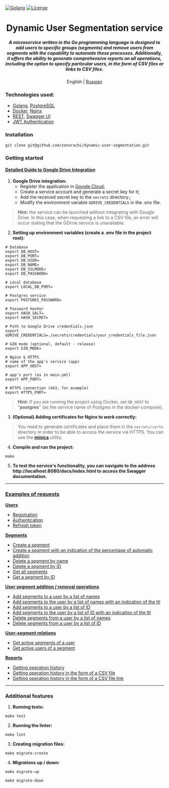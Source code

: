 [![Golang](https://img.shields.io/badge/Go-v1.21-EEEEEE?logo=go&logoColor=white&labelColor=00ADD8)](https://go.dev/)
[![License](https://img.shields.io/badge/license-MIT-green)](LICENSE)

<div align="center">
    <h1>Dynamic User Segmentation service</h1>
    <h5>
        A microservice written in the Go programming language is designed to add users to specific groups (segments) and remove users from segments with the capability to automate these processes. Additionally, it offers the ability to generate comprehensive reports on all operations, including the option to specify particular users, in the form of CSV files or links to CSV files.
    </h5>
    <p>
        English | <a href="README.ru.md">Russian</a> 
    </p>
</div>

### Technologies used:
- [Golang](https://go.dev), [PostgreSQL](https://www.postgresql.org/)
- [Docker](https://www.docker.com/), [Nginx](https://nginx.org/ru/)
- [REST](https://ru.wikipedia.org/wiki/REST), [Swagger UI](https://swagger.io/tools/swagger-ui/)
- [JWT Authentication](https://jwt.io/)

### Installation
```shell
git clone git@github.com/zenorachi/dynamic-user-segmentation.git
```

### Getting started
#### [Detailed Guide to Google Drive Integration](./docs/examples/01-google-drive-setup.ru.md)
1. **Google Drive integration:**
    * Register the application in [Google Cloud](https://developers.google.com/workspace/guides/create-project);
    * Create a service account and generate a secret key for it;
    * Add the received secret key to the `secrets` directory.;
    * Modify the environment variable `GDRIVE_CREDENTIALS` in the .env file.
> **Hint:** the service can be launched without integrating with Google Drive.
> In this case, when requesting a link to a CSV file, an error will occur stating that the GDrive service is unavailable.
2. **Setting up environment variables (create a .env file in the project root):**
```dotenv
# Database
export DB_HOST=
export DB_PORT=
export DB_USER=
export DB_NAME=
export DB_SSLMODE=
export DB_PASSWORD=

# Local database
export LOCAL_DB_PORT=

# Postgres service
export POSTGRES_PASSWORD=

# Password Hasher
export HASH_SALT=
export HASH_SECRET=

# Path to Google Drive credentials.json
export GDRIVE_CREDENTIALS=./secrets/credentials/your_credentials_file.json

# GIN mode (optional, default - release)
export GIN_MODE=

# Nginx & HTTPS
# name of the app's service (app)
export APP_HOST=

# app's port (as in main.yml)
export APP_PORT=

# HTTPS connection (443, for example)
export HTTPS_PORT=
```
> **Hint:**
if you are running the project using Docker, set `DB_HOST` to "**postgres**" (as the service name of Postgres in the docker-compose).

3. **(Optional) Adding certificates for Nginx to work correctly:**
> You need to generate certificates and place them in the `secrets/certs` directory in order to be able to access the service via HTTPS.
You can use the [**minica**](https://github.com/jsha/minica) utility.

4. **Compile and run the project:**
```shell
make
```
5. **To test the service's functionality, you can navigate to the address 
http://localhost:8080/docs/index.html to access the Swagger documentation.**

---

### [Examples of requests](./docs/examples/02-requests.md)

**[Users](./docs/examples/02-requests.md#Users)**
* [Registration](./docs/examples/02-requests.md#1-registration)
* [Authentication](./docs/examples/02-requests.md#2-authentication)
* [Refresh token](./docs/examples/02-requests.md#3-refresh-token)

**[Segments](./docs/examples/02-requests.md#Segments)**
* [Create a segment](./docs/examples/02-requests.md#1-create-a-segment)
* [Create a segment with an indication of the percentage of automatic addition](./docs/examples/02-requests.md#2-create-a-segment-with-an-indication-of-the-percentage-of-automatic-addition)
* [Delete a segment by name](./docs/examples/02-requests.md#3-delete-a-segment-by-name)
* [Delete a segment by ID](./docs/examples/02-requests.md#4-delete-a-segment-by-id)
* [Get all segments](./docs/examples/02-requests.md#5-get-all-segments)
* [Get a segment by ID](./docs/examples/02-requests.md#6-get-a-segment-by-id)

**[User segment addition / removal operations](./docs/examples/02-requests.md#user-segment-addition--removal-operations)**
* [Add segments to a user by a list of names](./docs/examples/02-requests.md#1-add-segments-to-a-user-by-a-list-of-names)
* [Add segments to the user by a list of names with an indication of the ttl](./docs/examples/02-requests.md#2-add-segments-to-the-user-by-a-list-of-names-with-an-indication-of-the-ttl)
* [Add segments to a user by a list of ID](./docs/examples/02-requests.md#3-add-segments-to-a-user-by-a-list-of-id)
* [Add segments to the user by a list of ID with an indication of the ttl](./docs/examples/02-requests.md#4-add-segments-to-the-user-by-a-list-of-id-with-an-indication-of-the-ttl)
* [Delete segments from a user by a list of names](./docs/examples/02-requests.md#5-delete-segments-from-a-user-by-a-list-of-names)
* [Delete segments from a user by a list of ID](./docs/examples/02-requests.md#6-delete-segments-from-a-user-by-a-list-of-id)

**[User-segment relations](./docs/examples/02-requests.md#user-segment-relations)**
* [Get active segments of a user](./docs/examples/02-requests.md#1-get-active-segments-of-a-user)
* [Get active users of a segment](./docs/examples/02-requests.md#2-get-active-users-of-a-segment)

**[Reports](./docs/examples/02-requests.md#Reports)**
* [Getting operation history](./docs/examples/02-requests.md#1-get-operation-history)
* [Getting operation history in the form of a CSV file](./docs/examples/02-requests.md#2-get-operation-history-in-the-form-of-a-csv-file)
* [Getting operation history in the form of a CSV file link](./docs/examples/02-requests.md#3-get-operation-history-in-the-form-of-a-csv-file-link)

---

### Additional features
1. **Running tests:**
```shell
make test
```
2. **Running the linter:**
```shell
make lint
```
3. **Creating migration files:**
```shell
make migrate-create
```
4. **Migrations up / down:**
```shell
make migrate-up
```
```shell
make migrate-down
```